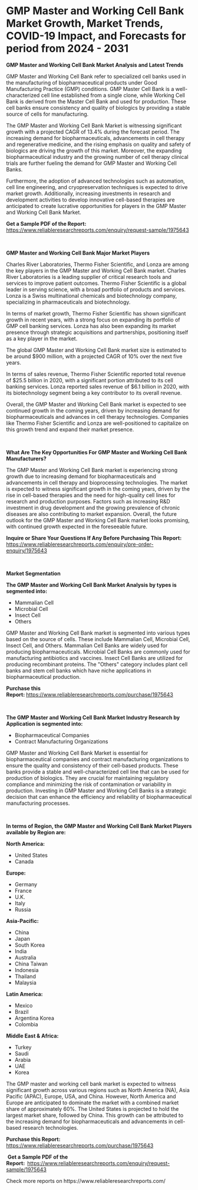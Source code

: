 <p><h1>GMP Master and Working Cell Bank Market Growth, Market Trends, COVID-19 Impact, and Forecasts for period from 2024 - 2031</h1></p><p><strong>GMP Master and Working Cell Bank Market Analysis and Latest Trends</strong></p>
<p><p>GMP Master and Working Cell Bank refer to specialized cell banks used in the manufacturing of biopharmaceutical products under Good Manufacturing Practice (GMP) conditions. GMP Master Cell Bank is a well-characterized cell line established from a single clone, while Working Cell Bank is derived from the Master Cell Bank and used for production. These cell banks ensure consistency and quality of biologics by providing a stable source of cells for manufacturing.</p><p>The GMP Master and Working Cell Bank Market is witnessing significant growth with a projected CAGR of 13.4% during the forecast period. The increasing demand for biopharmaceuticals, advancements in cell therapy and regenerative medicine, and the rising emphasis on quality and safety of biologics are driving the growth of this market. Moreover, the expanding biopharmaceutical industry and the growing number of cell therapy clinical trials are further fueling the demand for GMP Master and Working Cell Banks.</p><p>Furthermore, the adoption of advanced technologies such as automation, cell line engineering, and cryopreservation techniques is expected to drive market growth. Additionally, increasing investments in research and development activities to develop innovative cell-based therapies are anticipated to create lucrative opportunities for players in the GMP Master and Working Cell Bank Market.</p></p>
<p><strong>Get a Sample PDF of the Report:&nbsp;</strong> <a href="https://www.reliableresearchreports.com/enquiry/request-sample/1975643">https://www.reliableresearchreports.com/enquiry/request-sample/1975643</a></p>
<p>&nbsp;</p>
<p><strong>GMP Master and Working Cell Bank Major Market Players</strong></p>
<p><p>Charles River Laboratories, Thermo Fisher Scientific, and Lonza are among the key players in the GMP Master and Working Cell Bank market. Charles River Laboratories is a leading supplier of critical research tools and services to improve patient outcomes. Thermo Fisher Scientific is a global leader in serving science, with a broad portfolio of products and services. Lonza is a Swiss multinational chemicals and biotechnology company, specializing in pharmaceuticals and biotechnology.</p><p>In terms of market growth, Thermo Fisher Scientific has shown significant growth in recent years, with a strong focus on expanding its portfolio of GMP cell banking services. Lonza has also been expanding its market presence through strategic acquisitions and partnerships, positioning itself as a key player in the market.</p><p>The global GMP Master and Working Cell Bank market size is estimated to be around $900 million, with a projected CAGR of 10% over the next five years. </p><p>In terms of sales revenue, Thermo Fisher Scientific reported total revenue of $25.5 billion in 2020, with a significant portion attributed to its cell banking services. Lonza reported sales revenue of $6.1 billion in 2020, with its biotechnology segment being a key contributor to its overall revenue.</p><p>Overall, the GMP Master and Working Cell Bank market is expected to see continued growth in the coming years, driven by increasing demand for biopharmaceuticals and advances in cell therapy technologies. Companies like Thermo Fisher Scientific and Lonza are well-positioned to capitalize on this growth trend and expand their market presence.</p></p>
<p>&nbsp;</p>
<p><strong>What Are The Key Opportunities For GMP Master and Working Cell Bank Manufacturers?</strong></p>
<p><p>The GMP Master and Working Cell Bank market is experiencing strong growth due to increasing demand for biopharmaceuticals and advancements in cell therapy and bioprocessing technologies. The market is expected to witness significant growth in the coming years, driven by the rise in cell-based therapies and the need for high-quality cell lines for research and production purposes. Factors such as increasing R&D investment in drug development and the growing prevalence of chronic diseases are also contributing to market expansion. Overall, the future outlook for the GMP Master and Working Cell Bank market looks promising, with continued growth expected in the foreseeable future.</p></p>
<p><strong>Inquire or Share Your Questions If Any Before Purchasing This Report:</strong> <a href="https://www.reliableresearchreports.com/enquiry/pre-order-enquiry/1975643">https://www.reliableresearchreports.com/enquiry/pre-order-enquiry/1975643</a></p>
<p>&nbsp;</p>
<p><strong>Market Segmentation</strong></p>
<p><strong>The GMP Master and Working Cell Bank Market Analysis by types is segmented into:</strong></p>
<p><ul><li>Mammalian Cell</li><li>Microbial Cell</li><li>Insect Cell</li><li>Others</li></ul></p>
<p><p>GMP Master and Working Cell Bank market is segmented into various types based on the source of cells. These include Mammalian Cell, Microbial Cell, Insect Cell, and Others. Mammalian Cell Banks are widely used for producing biopharmaceuticals. Microbial Cell Banks are commonly used for manufacturing antibiotics and vaccines. Insect Cell Banks are utilized for producing recombinant proteins. The "Others" category includes plant cell banks and stem cell banks which have niche applications in biopharmaceutical production.</p></p>
<p><strong>Purchase this Report:&nbsp;</strong><a href="https://www.reliableresearchreports.com/purchase/1975643">https://www.reliableresearchreports.com/purchase/1975643</a></p>
<p>&nbsp;</p>
<p><strong>The GMP Master and Working Cell Bank Market Industry Research by Application is segmented into:</strong></p>
<p><ul><li>Biopharmaceutical Companies</li><li>Contract Manufacturing Organizations</li></ul></p>
<p><p>GMP Master and Working Cell Bank Market is essential for biopharmaceutical companies and contract manufacturing organizations to ensure the quality and consistency of their cell-based products. These banks provide a stable and well-characterized cell line that can be used for production of biologics. They are crucial for maintaining regulatory compliance and minimizing the risk of contamination or variability in production. Investing in GMP Master and Working Cell Banks is a strategic decision that can enhance the efficiency and reliability of biopharmaceutical manufacturing processes.</p></p>
<p>&nbsp;</p>
<p><strong>In terms of Region, the GMP Master and Working Cell Bank Market Players available by Region are:</strong></p>
<p>
    <p> <strong> North America: </strong>
        <ul>
            <li>United States</li>
            <li>Canada</li>
        </ul>
        </p> 
    <p> <strong> Europe: </strong>
        <ul>
            <li>Germany</li>
            <li>France</li>
            <li>U.K.</li>
            <li>Italy</li>
            <li>Russia</li>
        </ul>
        </p> 
    <p> <strong> Asia-Pacific: </strong>
        <ul>
            <li>China</li>
            <li>Japan</li>
            <li>South Korea</li>
            <li>India</li>
            <li>Australia</li>
            <li>China Taiwan</li>
            <li>Indonesia</li>
            <li>Thailand</li>
            <li>Malaysia</li>
        </ul>
        </p> 
    <p> <strong> Latin America: </strong>
        <ul>
            <li>Mexico</li>
            <li>Brazil</li>
            <li>Argentina Korea</li>
            <li>Colombia</li>
        </ul>
        </p> 
    <p> <strong> Middle East & Africa: </strong>
        <ul>
            <li>Turkey</li>
            <li>Saudi</li>
            <li>Arabia</li>
            <li>UAE</li>
            <li>Korea</li>
        </ul>
    </p>
    </p>
<p><p>The GMP master and working cell bank market is expected to witness significant growth across various regions such as North America (NA), Asia Pacific (APAC), Europe, USA, and China. However, North America and Europe are anticipated to dominate the market with a combined market share of approximately 60%. The United States is projected to hold the largest market share, followed by China. This growth can be attributed to the increasing demand for biopharmaceuticals and advancements in cell-based research technologies.</p></p>
<p><strong>Purchase this Report: </strong><a href="https://www.reliableresearchreports.com/purchase/1975643">https://www.reliableresearchreports.com/purchase/1975643</a></p>
<p>&nbsp;<strong>Get a Sample PDF of the Report:&nbsp;&nbsp;</strong><a href="https://www.reliableresearchreports.com/enquiry/request-sample/1975643">https://www.reliableresearchreports.com/enquiry/request-sample/1975643</a></p>
<p><strong></strong></p>
<p>Check more reports on https://www.reliableresearchreports.com/</p>